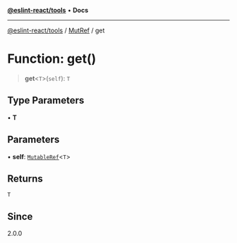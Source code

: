[**@eslint-react/tools**](../../../README.md) • **Docs**

***

[@eslint-react/tools](../../../README.md) / [MutRef](../README.md) / get

# Function: get()

> **get**\<`T`\>(`self`): `T`

## Type Parameters

• **T**

## Parameters

• **self**: [`MutableRef`](../interfaces/MutableRef.md)\<`T`\>

## Returns

`T`

## Since

2.0.0
